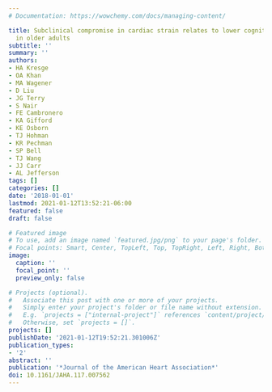 ```yaml
---
# Documentation: https://wowchemy.com/docs/managing-content/

title: Subclinical compromise in cardiac strain relates to lower cognitive performances
  in older adults
subtitle: ''
summary: ''
authors:
- HA Kresge
- OA Khan
- MA Wagener
- D Liu
- JG Terry
- S Nair
- FE Cambronero
- KA Gifford
- KE Osborn
- TJ Hohman
- KR Pechman
- SP Bell
- TJ Wang
- JJ Carr
- AL Jefferson
tags: []
categories: []
date: '2018-01-01'
lastmod: 2021-01-12T13:52:21-06:00
featured: false
draft: false

# Featured image
# To use, add an image named `featured.jpg/png` to your page's folder.
# Focal points: Smart, Center, TopLeft, Top, TopRight, Left, Right, BottomLeft, Bottom, BottomRight.
image:
  caption: ''
  focal_point: ''
  preview_only: false

# Projects (optional).
#   Associate this post with one or more of your projects.
#   Simply enter your project's folder or file name without extension.
#   E.g. `projects = ["internal-project"]` references `content/project/deep-learning/index.md`.
#   Otherwise, set `projects = []`.
projects: []
publishDate: '2021-01-12T19:52:21.301006Z'
publication_types:
- '2'
abstract: ''
publication: '*Journal of the American Heart Association*'
doi: 10.1161/JAHA.117.007562
---
```

